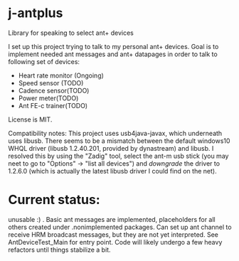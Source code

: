 # j-antplus
Library for speaking to select ant+ devices

I set up this project trying to talk to my personal ant+ devices.
Goal is to implement needed ant messages and ant+ datapages in order to talk to following set of devices:
* Heart rate monitor (Ongoing)
* Speed sensor (TODO)
* Cadence sensor(TODO)
* Power meter(TODO)
* Ant FE-c trainer(TODO)

License is MIT.

Compatibility notes:
This project uses usb4java-javax, which underneath uses libusb. 
There seems to be a mismatch between the default windows10 WHQL driver (libusb 1.2.40.201, provided by dynastream) and libusb. I resolved this by using the "Zadig" tool, select the ant-m usb stick (you may neet to go to "Options" -> "list all devices") and *downgrade* the driver to 1.2.6.0 (which is actually the latest libusb driver I could find on the net).

# Current status: 
unusable :) . 
Basic ant messages are implemented, placeholders for all others created under .nonimplemented packages.
Can set up ant channel to receive HRM broadcast messages, but they are not yet interpreted. See AntDeviceTest_Main for entry point.
Code will likely undergo a few heavy refactors until things stabilize a bit.
